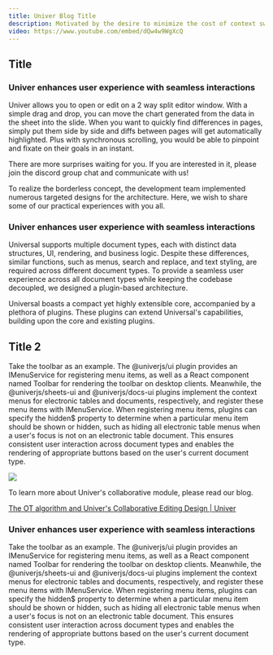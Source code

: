 ```yaml
---
title: Univer Blog Title
description: Motivated by the desire to minimize the cost of context switching and solve real life use cases, Univer brings collaborative productivity software to you and your teams in a transformative way.
video: https://www.youtube.com/embed/dQw4w9WgXcQ
---
```


## Title

### Univer enhances user experience with seamless interactions

Univer allows you to open or edit on a 2 way split editor window. With a simple drag and drop, you can move the chart generated from the data in the sheet into the slide. When you want to quickly find differences in pages, simply put them side by side and diffs between pages will get automatically highlighted. Plus with synchronous scrolling, you would be able to pinpoint and fixate on their goals in an instant.

There are more surprises waiting for you. If you are interested in it, please join the discord group chat and communicate with us!

To realize the borderless concept, the development team implemented numerous targeted designs for the architecture. Here, we wish to share some of our practical experiences with you all.

### Univer enhances user experience with seamless interactions

Universal supports multiple document types, each with distinct data structures, UI, rendering, and business logic. Despite these differences, similar functions, such as menus, search and replace, and text styling, are required across different document types. To provide a seamless user experience across all document types while keeping the codebase decoupled, we designed a plugin-based architecture.

Universal boasts a compact yet highly extensible core, accompanied by a plethora of plugins. These plugins can extend Universal's capabilities, building upon the core and existing plugins.

## Title 2

Take the toolbar as an example. The @univerjs/ui plugin provides an IMenuService for registering menu items, as well as a React component named Toolbar for rendering the toolbar on desktop clients. Meanwhile, the @univerjs/sheets-ui and @univerjs/docs-ui plugins implement the context menus for electronic tables and documents, respectively, and register these menu items with IMenuService. When registering menu items, plugins can specify the hidden$ property to determine when a particular menu item should be shown or hidden, such as hiding all electronic table menus when a user's focus is not on an electronic table document. This ensures consistent user interaction across document types and enables the rendering of appropriate buttons based on the user's current document type.

![](/)

To learn more about Univer's collaborative module, please read our blog.

[The OT algorithm and Univer's Collaborative Editing Design | Univer](/)

### Univer enhances user experience with seamless interactions

Take the toolbar as an example. The @univerjs/ui plugin provides an IMenuService for registering menu items, as well as a React component named Toolbar for rendering the toolbar on desktop clients. Meanwhile, the @univerjs/sheets-ui and @univerjs/docs-ui plugins implement the context menus for electronic tables and documents, respectively, and register these menu items with IMenuService. When registering menu items, plugins can specify the hidden$ property to determine when a particular menu item should be shown or hidden, such as hiding all electronic table menus when a user's focus is not on an electronic table document. This ensures consistent user interaction across document types and enables the rendering of appropriate buttons based on the user's current document type.
